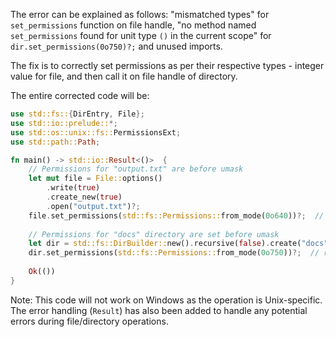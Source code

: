 The error can be explained as follows: "mismatched types" for `set_permissions` function on file handle, "no method named `set_permissions` found for unit type `()` in the current scope" for `dir.set_permissions(0o750)?;` and unused imports.

The fix is to correctly set permissions as per their respective types - integer value for file, and then call it on file handle of directory.

The entire corrected code will be:

```rs
use std::fs::{DirEntry, File};
use std::io::prelude::*;
use std::os::unix::fs::PermissionsExt;
use std::path::Path;

fn main() -> std::io::Result<()>  {
    // Permissions for "output.txt" are before umask
    let mut file = File::options()
        .write(true)
        .create_new(true)
        .open("output.txt")?;
    file.set_permissions(std::fs::Permissions::from_mode(0o640))?;  // rights 0640 for rw-r-----
  
    // Permissions for "docs" directory are set before umask
    let dir = std::fs::DirBuilder::new().recursive(false).create("docs")?;
    dir.set_permissions(std::fs::Permissions::from_mode(0o750))?;  // rights 0750 for rwxr-x---
  
    Ok(())
}
```
Note: This code will not work on Windows as the operation is Unix-specific. The error handling (`Result`) has also been added to handle any potential errors during file/directory operations.

